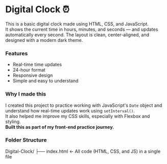 # Digital Clock ⏰

This is a basic digital clock made using HTML, CSS, and JavaScript.  
It shows the current time in hours, minutes, and seconds — and updates automatically every second. The layout is clean, center-aligned, and designed with a modern dark theme.

### Features
- Real-time time updates
- 24-hour format
- Responsive design
- Simple and easy to understand

### Why I made this
I created this project to practice working with JavaScript's `Date` object and understand how real-time updates work using `setInterval()`.  
It also helped me improve my CSS skills, especially with Flexbox and styling.  
**Built this as part of my front-end practice journey.**

### Folder Structure
Digital-Clock/
├── index.html ← All code (HTML, CSS, and JS) in a single file

